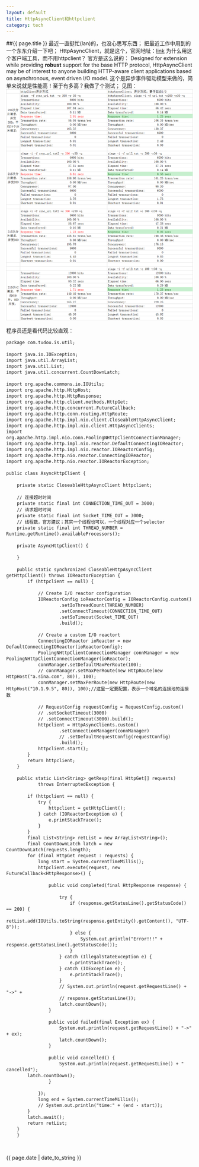 ```yaml
---
layout: default
title: HttpAsyncClient和httpclient
category: tech
---
```

##{{ page.title }}
最近一直挺忙(lan)的，也没心思写东西；
把最近工作中用到的一个东东介绍一下吧；
HttpAsyncClient，就是这个，官网地址：[link](http://hc.apache.org/httpcomponents-asyncclient-4.0.x/index.html)
为什么用这个客户端工具，而不用httpclient？
官方是这么说的：
Designed for extension while providing **robust** support for the base HTTP protocol, 
HttpAsyncClient may be of interest to anyone building HTTP-aware client applications based on asynchronous, event driven I/O model.
这个是异步事件驱动模型来做的，简单来说就是性能高！至于有多高？我做了个测试；
见图：![12](/images/httpclient/client.png "picture")

程序员还是看代码比较直观：

    package com.tudou.is.util;
    
    import java.io.IOException;
    import java.util.ArrayList;
    import java.util.List;
    import java.util.concurrent.CountDownLatch;
    
    import org.apache.commons.io.IOUtils;
    import org.apache.http.HttpHost;
    import org.apache.http.HttpResponse;
    import org.apache.http.client.methods.HttpGet;
    import org.apache.http.concurrent.FutureCallback;
    import org.apache.http.conn.routing.HttpRoute;
    import org.apache.http.impl.nio.client.CloseableHttpAsyncClient;
    import org.apache.http.impl.nio.client.HttpAsyncClients;
    import org.apache.http.impl.nio.conn.PoolingNHttpClientConnectionManager;
    import org.apache.http.impl.nio.reactor.DefaultConnectingIOReactor;
    import org.apache.http.impl.nio.reactor.IOReactorConfig;
    import org.apache.http.nio.reactor.ConnectingIOReactor;
    import org.apache.http.nio.reactor.IOReactorException;
    
    public class AsyncHttpClient {
    
        private static CloseableHttpAsyncClient httpclient;
    
        // 连接超时时间
        private static final int CONNECTION_TIME_OUT = 3000;
        // 请求超时时间
        private static final int Socket_TIME_OUT = 3000;
        // 线程数，官方建议；其实一个线程也可以，一个线程对应一个selector
        private static final int THREAD_NUMBER = Runtime.getRuntime().availableProcessors();
    
        private AsyncHttpClient() {
    
        }
    
        public static synchronized CloseableHttpAsyncClient getHttpClient() throws IOReactorException {
            if (httpclient == null) {
    
                // Create I/O reactor configuration
                IOReactorConfig ioReactorConfig = IOReactorConfig.custom()
                        .setIoThreadCount(THREAD_NUMBER)
                        .setConnectTimeout(CONNECTION_TIME_OUT)
                        .setSoTimeout(Socket_TIME_OUT)
                        .build();
    
                // Create a custom I/O reactort
                ConnectingIOReactor ioReactor = new DefaultConnectingIOReactor(ioReactorConfig);
                PoolingNHttpClientConnectionManager connManager = new PoolingNHttpClientConnectionManager(ioReactor);
                connManager.setDefaultMaxPerRoute(100);
                // connManager.setMaxPerRoute(new HttpRoute(new HttpHost("a.sina.com", 80)), 100);
                connManager.setMaxPerRoute(new HttpRoute(new HttpHost("10.1.9.5", 80)), 100);//这里一定要配置，表示一个域名的连接池的连接数
    
                // RequestConfig requestConfig = RequestConfig.custom()
                // .setSocketTimeout(3000)
                // .setConnectTimeout(3000).build();
                httpclient = HttpAsyncClients.custom()
                        .setConnectionManager(connManager)
                        // .setDefaultRequestConfig(requestConfig)
                        .build();
                httpclient.start();
            }
            return httpclient;
        }
    
        public static List<String> getResp(final HttpGet[] requests)
                throws InterruptedException {
    
            if (httpclient == null) {
                try {
                    httpclient = getHttpClient();
                } catch (IOReactorException e) {
                    e.printStackTrace();
                }
            }
            final List<String> retList = new ArrayList<String>();
            final CountDownLatch latch = new CountDownLatch(requests.length);
            for (final HttpGet request : requests) {
                long start = System.currentTimeMillis();
                httpclient.execute(request, new FutureCallback<HttpResponse>() {
    
                    public void completed(final HttpResponse response) {

                        try {
                            if (response.getStatusLine().getStatusCode() == 200) {
                                retList.add(IOUtils.toString(response.getEntity().getContent(), "UTF-8"));
                            } else {
                                System.out.println("Error!!!" + response.getStatusLine().getStatusCode());
                            }
                        } catch (IllegalStateException e) {
                            e.printStackTrace();
                        } catch (IOException e) {
                            e.printStackTrace();
                        }
                        // System.out.println(request.getRequestLine() + "->" +
                        // response.getStatusLine());
                        latch.countDown();
                    }
    
                    public void failed(final Exception ex) {
                        System.out.println(request.getRequestLine() + "->" + ex);
                        latch.countDown();
                    }
    
                    public void cancelled() {                        
                        System.out.println(request.getRequestLine() + " cancelled");
			latch.countDown();
                    }
    
                });
                long end = System.currentTimeMillis();
                // System.out.println("time:" + (end - start));
            }
            latch.await();
            return retList;
        }
    	}



<br /><p>{{ page.date | date_to_string }}</p>
